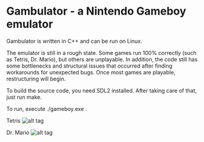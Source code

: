 # Gambulator - a Nintendo Gameboy emulator

Gambulator is written in C++ and can be run on Linux. 

The emulator is still in a rough state. Some games run 100% correctly (such as Tetris, Dr. Mario), but others are unplayable. In addition, the code still has some bottlenecks and structural issues that occurred after finding workarounds for unexpected bugs. Once most games are playable, restructuring will begin.

To build the source code, you need SDL2 installed. After taking care of that, just run make.

To run, execute ./gameboy.exe <romfile>. 

Tetris
![alt tag](http://i.imgur.com/4ujSnAN.gif)


Dr. Mario
![alt tag](http://i.imgur.com/XFbtfDE.gif)
